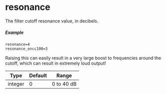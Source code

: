 # resonance

The filter cutoff resonance value, in decibels.

##### Example

```
resonance=4
resonance_oncc100=3
```

Raising this can easily result in a very large boost to frequencies around
the cutoff, which can result in extremely loud output!

| Type    | Default | Range      |
| ---     | ---     | ---        |
| integer | 0       | 0 to 40 dB |
